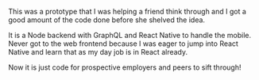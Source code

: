 This was a prototype that I was helping a friend think through and I got a good amount of the code done before she shelved the idea.

It is a Node backend with GraphQL and React Native to handle the mobile.  Never got to the web frontend because I was eager to jump into React Native and learn that as my day job is in React already.

Now it is just code for prospective employers and peers to sift through!
